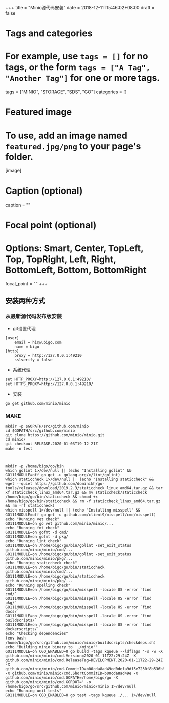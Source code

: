 +++
title = "Minio源代码安装"
date = 2018-12-11T15:46:02+08:00
draft = false

# Tags and categories
# For example, use `tags = []` for no tags, or the form `tags = ["A Tag", "Another Tag"]` for one or more tags.
tags = ["MINIO", "STORAGE", "SDS", "GO"]
categories = []

# Featured image
# To use, add an image named `featured.jpg/png` to your page's folder. 
[image]
  # Caption (optional)
  caption = ""

  # Focal point (optional)
  # Options: Smart, Center, TopLeft, Top, TopRight, Left, Right, BottomLeft, Bottom, BottomRight
  focal_point = ""
+++

## 安装两种方式

### 从最新源代码发布版安装

- git设置代理


```
[user]
	email = hi@wubigo.com
	name = bigo
[http]
	proxy = http://127.0.0.1:49210
	sslverify = false

```

- 系统代理

```
set HTTP_PROXY=http://127.0.0.1:49210/
set HTTPS_PROXY=http://127.0.0.1:49210/
```

- 安装

```
go get github.com/minio/minio
```

### MAKE

```
mkdir -p $GOPATH/src/github.com/minio
cd $GOPATH/src/github.com/minio
git clone https://github.com/minio/minio.git
cd minio/
git checkout RELEASE.2020-01-03T19-12-21Z
make -n test



mkdir -p /home/bigo/go/bin
which golint 1>/dev/null || (echo "Installing golint" && GO111MODULE=off go get -u golang.org/x/lint/golint)
which staticcheck 1>/dev/null || (echo "Installing staticcheck" && wget --quiet https://github.com/dominikh/go-tools/releases/download/2019.2.3/staticcheck_linux_amd64.tar.gz && tar xf staticcheck_linux_amd64.tar.gz && mv staticcheck/staticcheck /home/bigo/go/bin/staticcheck && chmod +x /home/bigo/go/bin/staticcheck && rm -f staticcheck_linux_amd64.tar.gz && rm -rf staticcheck)
which misspell 1>/dev/null || (echo "Installing misspell" && GO111MODULE=off go get -u github.com/client9/misspell/cmd/misspell)
echo "Running vet check"
GO111MODULE=on go vet github.com/minio/minio/...
echo "Running fmt check"
GO111MODULE=on gofmt -d cmd/
GO111MODULE=on gofmt -d pkg/
echo "Running lint check"
GO111MODULE=on /home/bigo/go/bin/golint -set_exit_status github.com/minio/minio/cmd/...
GO111MODULE=on /home/bigo/go/bin/golint -set_exit_status github.com/minio/minio/pkg/...
echo "Running staticcheck check"
GO111MODULE=on /home/bigo/go/bin/staticcheck github.com/minio/minio/cmd/...
GO111MODULE=on /home/bigo/go/bin/staticcheck github.com/minio/minio/pkg/...
echo "Running spelling check"
GO111MODULE=on /home/bigo/go/bin/misspell -locale US -error `find cmd/`
GO111MODULE=on /home/bigo/go/bin/misspell -locale US -error `find pkg/`
GO111MODULE=on /home/bigo/go/bin/misspell -locale US -error `find docs/`
GO111MODULE=on /home/bigo/go/bin/misspell -locale US -error `find buildscripts/`
GO111MODULE=on /home/bigo/go/bin/misspell -locale US -error `find dockerscripts/`
echo "Checking dependencies"
(env bash /home/bigo/go/src/github.com/minio/minio/buildscripts/checkdeps.sh)
echo "Building minio binary to './minio'"
GO111MODULE=on CGO_ENABLED=0 go build -tags kqueue --ldflags '-s -w -X github.com/minio/minio/cmd.Version=2020-01-11T22:29:24Z -X github.com/minio/minio/cmd.ReleaseTag=DEVELOPMENT.2020-01-11T22-29-24Z -X github.com/minio/minio/cmd.CommitID=b00cda8ad49ed0defa9df5e7230f8b536b8ccb17 -X github.com/minio/minio/cmd.ShortCommitID=b00cda8ad49e -X github.com/minio/minio/cmd.GOPATH=/home/bigo/go -X github.com/minio/minio/cmd.GOROOT=' -o /home/bigo/go/src/github.com/minio/minio/minio 1>/dev/null
echo "Running unit tests"
GO111MODULE=on CGO_ENABLED=0 go test -tags kqueue ./... 1>/dev/null
```